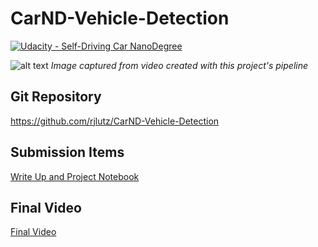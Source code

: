 # CarND-Vehicle-Detection
[![Udacity - Self-Driving Car NanoDegree](https://s3.amazonaws.com/udacity-sdc/github/shield-carnd.svg)](http://www.udacity.com/drive)

[//]: # (Image References)
[image1]: ./writeup_images/sample.jpg "Lane Lines"

![alt text][image1]
*Image captured from video created with this project's pipeline*

## Git Repository
https://github.com/rjlutz/CarND-Vehicle-Detection

## Submission Items
[Write Up and Project Notebook](https://github.com/rjlutz/CarND-Advanced-Lane-Lines/blob/master/Advanced%20Lane%20Lines.ipynb "")

## Final Video
[Final Video](https://www.dropbox.com/s/4ekmrmbw5xmwnle/advanced_lane_lines.mp4?dl=0 "Demo Video")
